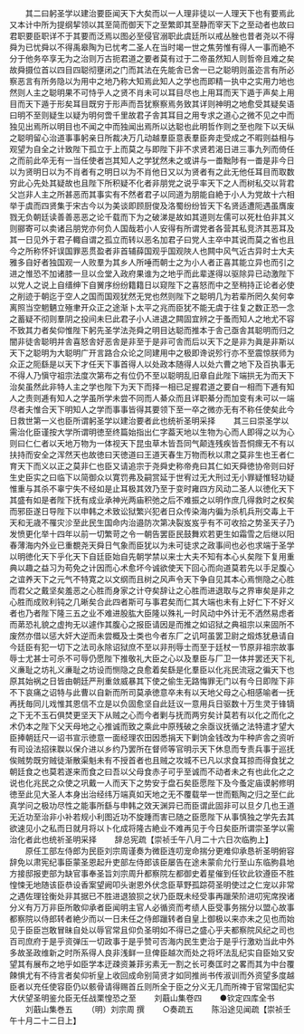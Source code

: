 <!-- { "loadSidebar": true } -->
　　其二曰躬圣学以建治要臣闻天下大矣而以一人理非徒以一人理天下也有要焉此又本计中所为提纲挈领以其至简而御天下之至繁即其至静而宰天下之至动者也故曰君职要臣职详不于其要而泛焉以图必至侵官溺职此虞廷所以戒丛脞也昔者尧以不得舜为已忧舜以不得禹皋陶为已忧考二圣人在当时竭一世之焦劳惟有得人一事而絶不分于他务卒享无为之治则万古扼君道之要者莫有过于二帝虽然知人则哲帝且难之矣故舜摄位首以四目四聪彻壅闭之门而其法在先能舎已舍一已之聪明则虽迩言有所必察恶言有所务隐以为用中之地乃称大知焉此知人之学也而即精一执中之实用力地也然则人主之聪明果不可恃乎人之贤不肖未可以耳目尽也上用耳而天下遁于声矣上用目而天下遁于形矣耳目既穷于形声而吾犹察察焉务致其详则神明之地愈受其疑矣语曰明不至则疑生以疑为明何啻千里故君子舎其耳目之用专求之道心之微不见之中而独见出焉所以明目也不闻之中而独闻出焉所以达聪也此明哲作则之至也陛下以天纵之聪明留心治道事事躬亲日所裁决万几动越羣臣意表羣臣奔走受成之不暇则益相与观望为自全之计致陛下孤立于上而莫之与即陛下非不求贤若渴日进三事九列而倚任之而前此卒无有一当任使者岂其知人之学犹然未之或讲与一畨黜陟有一畨是非今日以为贤明日以为不肖者有之明日以为不肖他日又以为贤者有之此无他任耳目而取数穷此心先处其疑故也且陛下所积疑不化者非朋党之说乎率天下之人而树私交以背君父岂非人主之所甚恶而其事实有不然者君子以同道为朋能自絶于小人为党故十六相举于虞而四贤集于宋古今以为美谈即顾厨俊及洛蜀纷纷皆天下名贤适遭阨遇虽膺废戮无负朝廷读善善恶恶之论千载而下为之破涕是故如其道则左儒可以死杜伯非其义则郦寄可以卖诸吕朋党亦何负人国哉若小人安得有所谓党者各营其私竞济其恶耳及其一日见外于君子輙自谓之孤立而转以恶名加君子曰党人主卒中其说而莫之省也且今之所称怀奸误国罪恶贯盈者非首辅薛国观乎国观陜人也闗中风气近古异时士大夫雅多自好者独国观一人败羣为其乡人所唾而朝士之为小人者正喜其能立异也而引之进之惟恐不加诸膝一旦以佥堂入政府果谁为之地乎而此辈遂得以驱除异已动激陛下以党人之说上自缙绅下自黉序纷纷籍籍日以窥陛下之喜怒而中之至稍持正论者必使之削迹于朝迄于空人之国而国观犹然无党也然则陛下之聪明几为若辈所罔久矣何幸离照当空魍魉立殛聿开众正之途渐卜太平之兆而臣犹不能无虞于往复之数正恐一念之蓄疑不彻则羣阴之投间未巳此君子小人进退之闗固宜辨之于蚤而知人之地尤不容不致其力者矣仰惟陛下躬先圣学法尧舜之明目达聪而推本于舎己亟舎其聪明而归之闇非徒舎聪明并舎喜怒舎好恶舎是非至于是非可舎而后以天下之是非为眞是非斯以天下之聪明为大聪明广开言路合众论之同建用中之极即谗说殄行亦不至震惊朕师为众正之阨繇是以天下才任天下事首得人以处政本随得人以处六曹之地下及百执事无不得人乃愼守祖宗法度次第布之有位仍不至以聪明乱旧章自此陛下端拱无为而天下治矣虽然此非特人主之学也陛下为天下而择一相已足握君道之要自一相而下逓有知人之责则逓有知人之学虽所学未尝不同而人綦众而且详职綦分而加变有未可以一端尽者夫惟合天下明知人之学而事事皆得其要领下至一卒之微亦无有不称任使矣此今日救世第一义也臣所谓躬圣学以建治要者此也统祈圣明采择
　　其三曰崇圣学以需治化臣谨按大学所谓明徳至终篇始指出仁字葢天地以生物为心而人即得之以为心则曰仁仁者以天地万物为一体视天下昆虫草木皆吾同气颠连残疾皆吾恫瘝无不有以扶持而安全之浑然天也故徳曰天徳道曰王道天春生万物而秋以肃之莫非生也王者仁育天下而义以正之莫非仁也臣又请追宗于尧舜史称帝尭曰其仁如天舜徳协帝则曰好生史臣实之曰临下以简御众以寛罚弗及嗣赏延于世宥过无大刑过无小罪疑惟轻功疑惟重与其杀不辜宁失不经如是止耳极其效乃至于变时雍四方风动二圣人以徳化天下其盛有如是者陛下抚有成业承神光两庙积弛之后不难振之以明作庶几得救时之权矣而邪臣遂日导陛下以申韩之术致讼狱繁兴犯者日众传染海内徧为杀机兵刑交毒上干天和无歳不罹灾沴至此民生国命内治邉防次第决裂岌岌乎有不可收拾之势圣天子乃发愤更化举十四年以前一切繁苛之令一朝告罢臣民鼓舞欢若更生如霜雪之后继以阳春薄海内外业已重覩尧天舜日气象而臣犹以为未可徒求之政事间也必也求端于圣学以明徳化天下乎化天下自廷臣始自先朝学禁以来士大夫不知有本心乆矣陛下复用重典以趣之益习为苟免之计因而心术愈坏今诚欲使天下回心而向道莫若先以手足腹心之谊养天下之元气不特寛之以文纲而且树之风声令天下争自见其本心焉恻隐之心胜而君父之戴坚矣羞恶之心胜而身家之计夺矣辞让之心胜而进退取与之界审矣是非之心胜而成败利钝之几晰矣合此四者斯可与事君矣而仁其大端也未有上好仁下不好义者也乃者陛下隆三五之业不难进股肱大臣隆以殊礼一时风动中外计无不洒然易虑者而苐恐礼貌之虚拘无以遽作其腹心之报臣请因是而推之如诏狱之典祖宗以来固所不废然亦借以惩大奸大逆而未尝概及士类也今者东厂之讥呵虽罢卫尉之煅炼犹悬请自今廷臣有犯一切下之法司永除诏狱庶不至以非刑辱士而至于廷杖一节原非祖宗故事辱士尤甚士可杀不可辱仍愿陛下推敬礼大臣之心以及羣臣与厂卫一体并罢还天下礼义亷耻之坊礼义亷耻之坊设而恻隐之良愈着矣繇是化羣臣以化兆民流宼之徧天下也原其始祸之日皆由朝廷严刑重敛威暴其下使之偷生无路悔罪无门以有今日即陛下非不下哀痛之诏特与此曹以自新而所司莫承徳意卒未有以天地父母之心相感喻者一抚再抚毎同儿戏惟其恩信不立是以负固愈坚自此廷议一意用兵日驱数十万生灵于锋镝之下无不玉石俱焚更坚天下从贼之心而今者剿与抚而两穷矣计莫若有以化之而化之术仍本之陛下父天母地之心推诚而致之乘此中原残破之余亟议抚循之法特遣才望大臣捧朝廷尺一诏书宣示徳意一面经理农田因悉捐天下剿饷金钱改为牛种庐舎之资听有司设法招徕聫以保介进以乡约乃罢所在督师等官明示天下休息而专责兵事于巡抚俟贼势既穷贼徒渐散渠魁未有不授首者也且贼之攻城不已凡以求食耳掠而得食犹之朝廷食之也莫若遂来而食之曰吾以父母食赤子可乎至诚而不动者未之有也此化之之说也化兆民之众使之巩戴一人而天下之势安于盘石矣臣愿陛下及今蚤定庙谟躬修明徳至此见大圣人本身出治经纬万端真如天地之无不覆载举一世而甄陶之归之至仁此真学问之极功尽性之能事所繇与申韩之效天渊异已而臣谓此固非可以旦夕几也王道无近功至治非小补若规小利图近功不旋踵而害已随之臣愿陛下从事慎独之学先去其欲速见小之私而日就月将以卜化成将隆古絶业不难再见于今日矣臣所谓崇圣学以需治化者此也统祈圣明采择
　　辞总宪疏【崇祯壬午八月二十六日次临胊上】
　　原任工部左侍郎为民臣刘宗周谨奏为微臣连叨宠命揣分更难仰承恳祈圣明俯容辞免以肃宪纪事臣蒙圣恩起升吏部左侍郎该臣屡告在途未蒙俞允行至山东临朐县地方接邸报吏部为缺官事奉圣旨刘宗周升都察院左都御史着星催到任钦此钦遵臣不胜惶悚无地随该臣恭设香案望阙叩头谢恩外伏念臣草野孤踪荷圣明使过之仁宠以非常之遇佐理铨衡处非其据已不胜进退狼狈之状乃臣既未经受事再躐荣阶进叨宪席揆诸分义有万万非臣所敢仰承者臣闻明主官人必循资而考绩人臣受事务揣分以盟心故事都察院以侍郎转者絶少而以一日未任之侍郎躐转者自皇上御极以来亦未之见也而始见于臣臣岂敢冒昧自处以辱官常且仰负圣明如不得已之盛心乎夫都察院风纪之司也百司庶府于是乎资弹压一切政事于是乎赞可否海内民生吏治于是乎行激劝当此中外多故圣政维新之时所系得人良非浅鲜一旦俾臣越次而处之将坏法乱纪实自臣始又安望其有展布之地乎如臣学本迂疎资兼菲劣素无一割之长可奏匡时之畧而其为中台覆餗惧尤有不待言者矣仰祈皇上收回成命别简贤才如同推尚书传淑训而外资望多度越臣者以充任使容臣仍以骸骨请得赐首丘则所全于臣之分义无几而所禆于官常国纪实大伏望圣明鉴允臣无任战栗惶恐之至
　　刘蕺山集卷四
　　●钦定四库全书
　　刘蕺山集巻五
　　（明）刘宗周 撰
　　○奏疏五
　　陈沿途见闻疏【崇祯壬午十月二十二日上】
